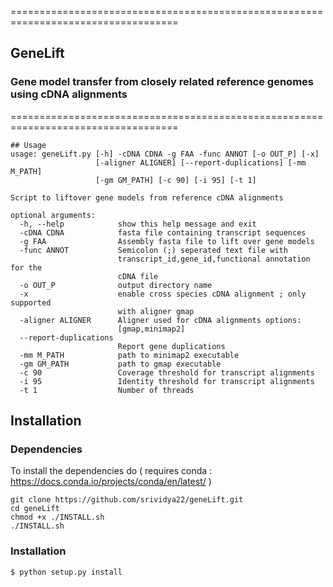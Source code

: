 ===================================================================================
## GeneLift

### Gene model transfer from closely related reference genomes using cDNA alignments

===================================================================================
```
## Usage
usage: geneLift.py [-h] -cDNA CDNA -g FAA -func ANNOT [-o OUT_P] [-x]
                   [-aligner ALIGNER] [--report-duplications] [-mm M_PATH]
                   [-gm GM_PATH] [-c 90] [-i 95] [-t 1]

Script to liftover gene models from reference cDNA alignments

optional arguments:
  -h, --help            show this help message and exit
  -cDNA CDNA            fasta file containing transcript sequences
  -g FAA                Assembly fasta file to lift over gene models
  -func ANNOT           Semicolon (;) seperated text file with
                        transcript_id,gene_id,functional annotation for the
                        cDNA file
  -o OUT_P              output directory name
  -x                    enable cross species cDNA alignment ; only supported
                        with aligner gmap
  -aligner ALIGNER      Aligner used for cDNA alignments options:
                        [gmap,minimap2]
  --report-duplications
                        Report gene duplications
  -mm M_PATH            path to minimap2 executable
  -gm GM_PATH           path to gmap executable
  -c 90                 Coverage threshold for transcript alignments
  -i 95                 Identity threshold for transcript alignments
  -t 1                  Number of threads
```
## Installation

### Dependencies

To install the dependencies do ( requires conda : https://docs.conda.io/projects/conda/en/latest/ )
```
git clone https://github.com/srividya22/geneLift.git
cd geneLift
chmod +x ./INSTALL.sh
./INSTALL.sh
```


### Installation
```
$ python setup.py install
```
